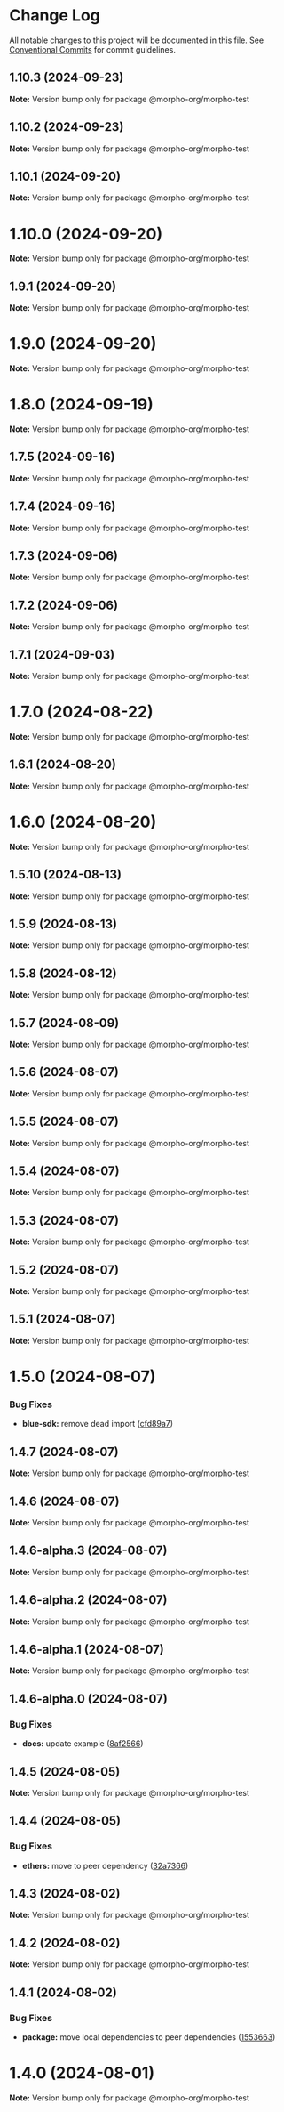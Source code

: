 # Change Log

All notable changes to this project will be documented in this file.
See [Conventional Commits](https://conventionalcommits.org) for commit guidelines.

## 1.10.3 (2024-09-23)

**Note:** Version bump only for package @morpho-org/morpho-test

## 1.10.2 (2024-09-23)

**Note:** Version bump only for package @morpho-org/morpho-test

## 1.10.1 (2024-09-20)

**Note:** Version bump only for package @morpho-org/morpho-test

# 1.10.0 (2024-09-20)

**Note:** Version bump only for package @morpho-org/morpho-test

## 1.9.1 (2024-09-20)

**Note:** Version bump only for package @morpho-org/morpho-test

# 1.9.0 (2024-09-20)

**Note:** Version bump only for package @morpho-org/morpho-test

# 1.8.0 (2024-09-19)

**Note:** Version bump only for package @morpho-org/morpho-test

## 1.7.5 (2024-09-16)

**Note:** Version bump only for package @morpho-org/morpho-test

## 1.7.4 (2024-09-16)

**Note:** Version bump only for package @morpho-org/morpho-test

## 1.7.3 (2024-09-06)

**Note:** Version bump only for package @morpho-org/morpho-test

## 1.7.2 (2024-09-06)

**Note:** Version bump only for package @morpho-org/morpho-test

## 1.7.1 (2024-09-03)

**Note:** Version bump only for package @morpho-org/morpho-test

# 1.7.0 (2024-08-22)

**Note:** Version bump only for package @morpho-org/morpho-test

## 1.6.1 (2024-08-20)

**Note:** Version bump only for package @morpho-org/morpho-test

# 1.6.0 (2024-08-20)

**Note:** Version bump only for package @morpho-org/morpho-test

## 1.5.10 (2024-08-13)

**Note:** Version bump only for package @morpho-org/morpho-test

## 1.5.9 (2024-08-13)

**Note:** Version bump only for package @morpho-org/morpho-test

## 1.5.8 (2024-08-12)

**Note:** Version bump only for package @morpho-org/morpho-test

## 1.5.7 (2024-08-09)

**Note:** Version bump only for package @morpho-org/morpho-test

## 1.5.6 (2024-08-07)

**Note:** Version bump only for package @morpho-org/morpho-test

## 1.5.5 (2024-08-07)

**Note:** Version bump only for package @morpho-org/morpho-test

## 1.5.4 (2024-08-07)

**Note:** Version bump only for package @morpho-org/morpho-test

## 1.5.3 (2024-08-07)

**Note:** Version bump only for package @morpho-org/morpho-test

## 1.5.2 (2024-08-07)

**Note:** Version bump only for package @morpho-org/morpho-test

## 1.5.1 (2024-08-07)

**Note:** Version bump only for package @morpho-org/morpho-test

# 1.5.0 (2024-08-07)

### Bug Fixes

* **blue-sdk:** remove dead import ([cfd89a7](https://github.com/morpho-org/sdks/commit/cfd89a7dcb207bafb76c3294c1e96ab553c1568a))

## 1.4.7 (2024-08-07)

**Note:** Version bump only for package @morpho-org/morpho-test

## 1.4.6 (2024-08-07)

**Note:** Version bump only for package @morpho-org/morpho-test

## 1.4.6-alpha.3 (2024-08-07)

**Note:** Version bump only for package @morpho-org/morpho-test

## 1.4.6-alpha.2 (2024-08-07)

**Note:** Version bump only for package @morpho-org/morpho-test

## 1.4.6-alpha.1 (2024-08-07)

**Note:** Version bump only for package @morpho-org/morpho-test

## 1.4.6-alpha.0 (2024-08-07)

### Bug Fixes

* **docs:** update example ([8af2566](https://github.com/morpho-org/sdks/commit/8af2566689c8c1ba70d20797e83837e9d0359108))

## 1.4.5 (2024-08-05)

**Note:** Version bump only for package @morpho-org/morpho-test

## 1.4.4 (2024-08-05)

### Bug Fixes

* **ethers:** move to peer dependency ([32a7366](https://github.com/morpho-org/sdks/commit/32a7366e2a83a6a98bb0be69fc9d88f650174bf7))

## 1.4.3 (2024-08-02)

**Note:** Version bump only for package @morpho-org/morpho-test

## 1.4.2 (2024-08-02)

**Note:** Version bump only for package @morpho-org/morpho-test

## 1.4.1 (2024-08-02)

### Bug Fixes

* **package:** move local dependencies to peer dependencies ([1553663](https://github.com/morpho-org/sdks/commit/15536638c4564743b9d96de17b34739346b3b3e0))

# 1.4.0 (2024-08-01)

**Note:** Version bump only for package @morpho-org/morpho-test
